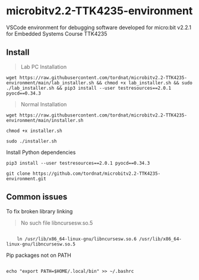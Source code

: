 # microbitv2.2-TTK4235-environment
VSCode environment for debugging software developed for micro:bit v2.2.1 for Embedded Systems Course TTK4235

## Install

> Lab PC Installation

```
wget https://raw.githubusercontent.com/tordnat/microbitv2.2-TTK4235-environment/main/lab_installer.sh && chmod +x lab_installer.sh && sudo ./lab_installer.sh && pip3 install --user testresources==2.0.1 pyocd==0.34.3 
```
> Normal Installation

```
wget https://raw.githubusercontent.com/tordnat/microbitv2.2-TTK4235-environment/main/installer.sh
```

```
chmod +x installer.sh
```
```
sudo ./installer.sh
```
Install Python dependencies

```
pip3 install --user testresources==2.0.1 pyocd==0.34.3
```

```
git clone https://github.com/tordnat/microbitv2.2-TTK4235-environment.git
```

## Common issues

To fix broken library linking

> No such file libncursesw.so.5

```

    ln /usr/lib/x86_64-linux-gnu/libncursesw.so.6 /usr/lib/x86_64-linux-gnu/libncursesw.so.5
```

Pip packages not on PATH

```

echo "export PATH=$HOME/.local/bin" >> ~/.bashrc
```
